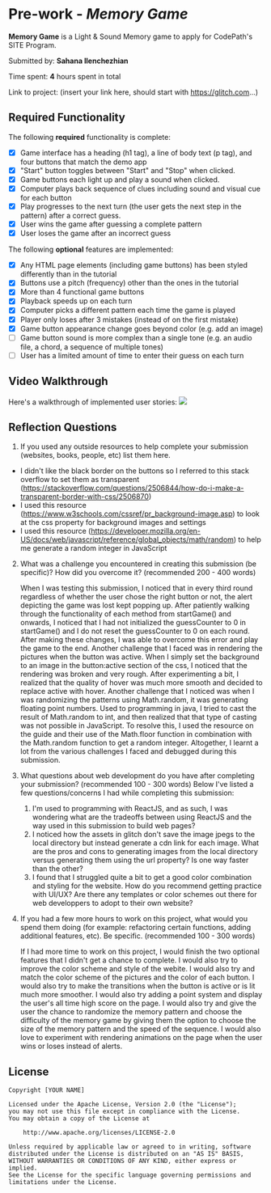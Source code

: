 # Pre-work - _Memory Game_

**Memory Game** is a Light & Sound Memory game to apply for CodePath's SITE Program.

Submitted by: **Sahana Ilenchezhian**

Time spent: **4** hours spent in total

Link to project: (insert your link here, should start with https://glitch.com...)

## Required Functionality

The following **required** functionality is complete:

- [x] Game interface has a heading (h1 tag), a line of body text (p tag), and four buttons that match the demo app
- [x] "Start" button toggles between "Start" and "Stop" when clicked.
- [x] Game buttons each light up and play a sound when clicked.
- [x] Computer plays back sequence of clues including sound and visual cue for each button
- [x] Play progresses to the next turn (the user gets the next step in the pattern) after a correct guess.
- [x] User wins the game after guessing a complete pattern
- [x] User loses the game after an incorrect guess

The following **optional** features are implemented:

- [x] Any HTML page elements (including game buttons) has been styled differently than in the tutorial
- [x] Buttons use a pitch (frequency) other than the ones in the tutorial
- [x] More than 4 functional game buttons
- [x] Playback speeds up on each turn
- [x] Computer picks a different pattern each time the game is played
- [x] Player only loses after 3 mistakes (instead of on the first mistake)
- [x] Game button appearance change goes beyond color (e.g. add an image)
- [ ] Game button sound is more complex than a single tone (e.g. an audio file, a chord, a sequence of multiple tones)
- [ ] User has a limited amount of time to enter their guess on each turn

## Video Walkthrough

Here's a walkthrough of implemented user stories:
![](http://g.recordit.co/EdKtxzxuoJ.gif)

## Reflection Questions

1. If you used any outside resources to help complete your submission (websites, books, people, etc) list them here.

- I didn't like the black border on the buttons so I referred to this stack overflow to set them as transparent (https://stackoverflow.com/questions/2506844/how-do-i-make-a-transparent-border-with-css/2506870)
- I used this resource (https://www.w3schools.com/cssref/pr_background-image.asp) to look at the css property for background images and settings
- I used this resource (https://developer.mozilla.org/en-US/docs/web/javascript/reference/global_objects/math/random) to help me generate a random integer in JavaScript

2. What was a challenge you encountered in creating this submission (be specific)? How did you overcome it? (recommended 200 - 400 words)

   When I was testing this submission, I noticed that in every third round regardless of whether the user chose the right button or not, the alert depicting the game was lost kept popping up. After patiently walking through
   the functionality of each method from startGame() and onwards, I noticed that I had not initialized the guessCounter to 0 in startGame() and I do not reset the guessCounter to 0 on each round. After making these changes, I
   was able to overcome this error and play the game to the end. Another challenge that I faced was in rendering the pictures when the button was active. When I simply set the background to an image in the button:active section
   of the css, I noticed that the rendering was broken and very rough. After experimenting a bit, I realized that the quality of hover was much more smooth and decided to replace active with hover. Another challenge that I
   noticed was when I was randomizing the patterns using Math.random, it was generating floating point numbers. Used to programming in java, I tried to cast the result of Math.random to int, and then realized that that type
   of casting was not possible in JavaScript. To resolve this, I used the resource on the guide and their use of the Math.floor function in combination with the Math.random function to get a random integer. Altogether, I
   learnt a lot from the various challenges I faced and debugged during this submission.

3. What questions about web development do you have after completing your submission? (recommended 100 - 300 words)
   Below I've listed a few questions/concerns I had while completing this submission:

   1. I'm used to programming with ReactJS, and as such, I was wondering what are the tradeoffs between using ReactJS and the way used in this submission to build web pages?
   2. I noticed how the assets in glitch don't save the image jpegs to the local directory but instead generate a cdn link for each image. What are the pros and cons to generating
      images from the local directory versus generating them using the url property? Is one way faster than the other?
   3. I found that I struggled quite a bit to get a good color combination and styling for the website. How do you recommend getting practice with UI/UX? Are there any templates or
      color schemes out there for web developpers to adopt to their own website?

4. If you had a few more hours to work on this project, what would you spend them doing (for example: refactoring certain functions, adding additional features, etc). Be specific. (recommended 100 - 300 words)

   If I had more time to work on this project, I would finish the two optional features that I didn't get a chance to complete. I would also try to improve the color scheme and style of the webite. I would
   also try and match the color scheme of the pictures and the color of each button. I would also try to make the transitions when the button is active or is lit much more smoother. I would also try adding a point
   system and display the user's all time high score on the page. I would also try and give the user the chance to randomize the memory pattern and choose the difficulty of the memory game by giving them the option
   to choose the size of the memory pattern and the speed of the sequence. I would also love to experiment with rendering animations on the page when the user wins or loses instead of alerts.

## License

    Copyright [YOUR NAME]

    Licensed under the Apache License, Version 2.0 (the "License");
    you may not use this file except in compliance with the License.
    You may obtain a copy of the License at

        http://www.apache.org/licenses/LICENSE-2.0

    Unless required by applicable law or agreed to in writing, software
    distributed under the License is distributed on an "AS IS" BASIS,
    WITHOUT WARRANTIES OR CONDITIONS OF ANY KIND, either express or implied.
    See the License for the specific language governing permissions and
    limitations under the License.
